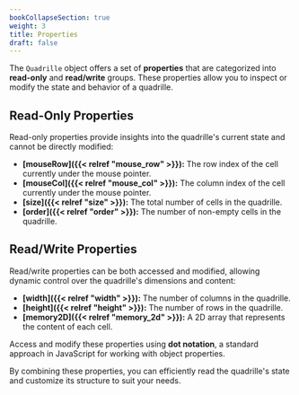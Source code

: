 ```yaml
---
bookCollapseSection: true  
weight: 3  
title: Properties
draft: false  
---
```


The `Quadrille` object offers a set of **properties** that are categorized into **read-only** and **read/write** groups. These properties allow you to inspect or modify the state and behavior of a quadrille.  

## Read-Only Properties  
Read-only properties provide insights into the quadrille's current state and cannot be directly modified:  
- **[mouseRow]({{< relref "mouse_row" >}}):** The row index of the cell currently under the mouse pointer.  
- **[mouseCol]({{< relref "mouse_col" >}}):** The column index of the cell currently under the mouse pointer.  
- **[size]({{< relref "size" >}}):** The total number of cells in the quadrille.  
- **[order]({{< relref "order" >}}):** The number of non-empty cells in the quadrille. 

## Read/Write Properties  
Read/write properties can be both accessed and modified, allowing dynamic control over the quadrille's dimensions and content:  
- **[width]({{< relref "width" >}}):** The number of columns in the quadrille.  
- **[height]({{< relref "height" >}}):** The number of rows in the quadrille.  
- **[memory2D]({{< relref "memory_2d" >}}):** A 2D array that represents the content of each cell.  

Access and modify these properties using **dot notation**, a standard approach in JavaScript for working with object properties.  

By combining these properties, you can efficiently read the quadrille's state and customize its structure to suit your needs.  